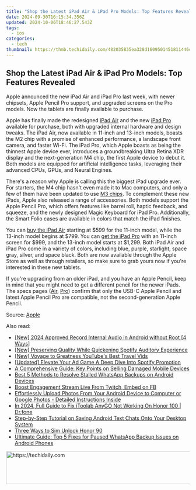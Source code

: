 ```yaml
---
title: "Shop the Latest iPad Air & iPad Pro Models: Top Features Revealed"
date: 2024-09-30T16:15:34.356Z
updated: 2024-10-06T18:46:27.543Z
tags:
  - ios
categories:
  - tech
thumbnail: https://thmb.techidaily.com/482035835ea328d1609501451811446cad884a7a61227ca3ca092b735291d94d.jpg
---
```


## Shop the Latest iPad Air & iPad Pro Models: Top Features Revealed

Apple announced the new iPad Air and iPad Pro last week, with newer chipsets, Apple Pencil Pro support, and upgraded screens on the Pro models. Now the tablets are finally available to purchase.

 Apple has finally made the redesigned [iPad Air](https://win-answers.techidaily.com/optimizing-fallout-4-performance-for-lightning-fast-loads/) and the new [iPad Pro](https://some-guidance.techidaily.com/new-transform-your-note-habits-with-mematics-tools/) available for purchase, both with upgraded internal hardware and design tweaks. The iPad Air, now available in 11-inch and 13-inch models, boasts the M2 chip with a promise of enhanced performance, a landscape front camera, and faster Wi-Fi. The iPad Pro, which Apple boasts as being the thinnest Apple device ever, introduces a groundbreaking Ultra Retina XDR display and the next-generation M4 chip, the first Apple device to debut it. Both models are equipped for artificial intelligence tasks, leveraging their advanced CPUs, GPUs, and Neural Engines.

 There's a reason why Apple is calling this the biggest iPad upgrade ever. For starters, the M4 chip hasn't even made it to Mac computers, and only a few of them have been updated to use [M3 chips](https://screen-sharing-recording.techidaily.com/updated-obs-clash-livestream-prodigies-for-2024/). To complement these new iPads, Apple also released a range of accessories. Both models support the Apple Pencil Pro, which offers features like barrel roll, haptic feedback, and squeeze, and the newly designed Magic Keyboard for iPad Pro. Additionally, the Smart Folio cases are available in colors that match the iPad finishes.

 You can [buy the iPad Air](https://www.apple.com/shop/buy-ipad/ipad-air) starting at $599 for the 11-inch model, while the 13-inch model begins at $799\. You can [get the iPad Pro](https://www.apple.com/shop/buy-ipad/ipad-pro) with an 11-inch screen for $999, and the 13-inch model starts at $1,299\. Both iPad Air and iPad Pro come in a variety of colors, including blue, purple, starlight, space gray, silver, and space black. Both are now available through the Apple Store as well as through retailers, so make sure to grab yours now if you're interested in these new tablets.

 If you're upgrading from an older iPad, and you have an Apple Pencil, keep in mind that you might need to get a different pencil for the newer iPads. The specs pages ([Air](https://www.apple.com/ipad-air/specs/), [Pro](https://www.apple.com/ipad-pro/specs/)) confirm that only the USB-C Apple Pencil and latest Apple Pencil Pro are compatible, not the second-generation Apple Pencil.

 Source: [Apple](https://www.apple.com/newsroom/2024/05/the-redesigned-ipad-air-and-new-ipad-pro-are-available-today/)

<ins class="adsbygoogle"
     style="display:block"
     data-ad-format="autorelaxed"
     data-ad-client="ca-pub-7571918770474297"
     data-ad-slot="1223367746"></ins>

<ins class="adsbygoogle"
     style="display:block"
     data-ad-client="ca-pub-7571918770474297"
     data-ad-slot="8358498916"
     data-ad-format="auto"
     data-full-width-responsive="true"></ins>

<span class="atpl-alsoreadstyle">Also read:</span>
<div><ul>
<li><a href="https://video-capture.techidaily.com/new-2024-approved-record-internal-audio-in-android-without-root-4-ways/"><u>[New] 2024 Approved Record Internal Audio in Android without Root [4 Ways]</u></a></li>
<li><a href="https://some-approaches.techidaily.com/new-preserving-quality-while-quickening-spotify-auditory-experience/"><u>[New] Preserving Quality While Quickening Spotify Auditory Experience</u></a></li>
<li><a href="https://youtube-docs.techidaily.com/oyage-to-greatness-youtubes-best-travel-vids/"><u>[New] Voyage to Greatness YouTube's Best Travel Vids</u></a></li>
<li><a href="https://article-files.techidaily.com/updated-elevate-your-ad-game-a-deep-dive-into-spotify-promotion/"><u>[Updated] Elevate Your Ad Game A Deep Dive Into Spotify Promotion</u></a></li>
<li><a href="https://os-tips.techidaily.com/a-comprehensive-guide-key-points-on-selling-damaged-mobile-devices/"><u>A Comprehensive Guide: Key Points on Selling Damaged Mobile Devices</u></a></li>
<li><a href="https://os-tips.techidaily.com/best-5-methods-to-resolve-stalled-whatsapp-backups-on-android-devices/"><u>Best 5 Methods to Resolve Stalled WhatsApp Backups on Android Devices</u></a></li>
<li><a href="https://facebook-videos.techidaily.com/boost-engagement-stream-live-from-twitch-embed-on-fb/"><u>Boost Engagement Stream Live From Twitch, Embed on FB</u></a></li>
<li><a href="https://os-tips.techidaily.com/1723620202417-effortlessly-upload-photos-from-your-android-device-to-computer-or-google-photos-detailed-instructions-inside/"><u>Effortlessly Upload Photos From Your Android Device to Computer or Google Photos - Detailed Instructions Inside</u></a></li>
<li><a href="https://review-topics.techidaily.com/in-2024-full-guide-to-fix-itoolab-anygo-not-working-on-honor-100-drfone-by-drfone-virtual-android/"><u>In 2024, Full Guide to Fix iToolab AnyGO Not Working On Honor 100 | Dr.fone</u></a></li>
<li><a href="https://os-tips.techidaily.com/step-by-step-tutorial-on-saving-android-text-chats-onto-your-desktop-system/"><u>Step-by-Step Tutorial on Saving Android Text Chats Onto Your Desktop System</u></a></li>
<li><a href="https://sim-unlock.techidaily.com/three-ways-to-sim-unlock-honor-90-by-drfone-android/"><u>Three Ways to Sim Unlock Honor 90</u></a></li>
<li><a href="https://os-tips.techidaily.com/ultimate-guide-top-5-fixes-for-paused-whatsapp-backup-issues-on-android-phones/"><u>Ultimate Guide: Top 5 Fixes for Paused WhatsApp Backup Issues on Android Phones</u></a></li>
</ul></div>

<!-- affiliate ads begin -->
<a href="https://appsumo.8odi.net/c/5597632/2075476/7443" target="_top" id="2075476">
  <img src="//a.impactradius-go.com/display-ad/7443-2075476" border="0" alt="https://techidaily.com" width="728" height="90"/>
</a>
<img height="0" width="0" src="https://appsumo.8odi.net/i/5597632/2075476/7443" style="position:absolute;visibility:hidden;" border="0" />
<!-- affiliate ads end -->

